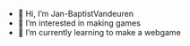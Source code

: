 - 👋 Hi, I’m Jan-BaptistVandeuren
- 👀 I’m interested in making games
- 🌱 I’m currently learning to make a webgame

<!---
Jan-BaptistVandeuren/Jan-BaptistVandeuren is a ✨ special ✨ repository because its `README.md` (this file) appears on your GitHub profile.
You can click the Preview link to take a look at your changes.
--->
